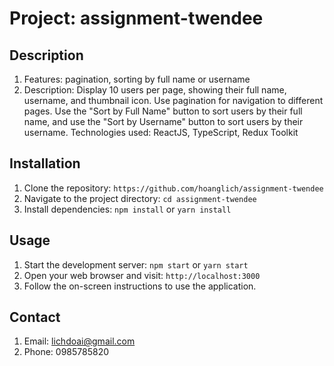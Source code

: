 # Project: assignment-twendee

## Description

1. Features: pagination, sorting by full name or username
2. Description: Display 10 users per page, showing their full name, username, and thumbnail icon. Use pagination for navigation to different pages. Use the "Sort by Full Name" button to sort users by their full name, and use the "Sort by Username" button to sort users by their username.
Technologies used: ReactJS, TypeScript, Redux Toolkit

## Installation

1. Clone the repository: `https://github.com/hoanglich/assignment-twendee`
2. Navigate to the project directory: `cd assignment-twendee`
3. Install dependencies: `npm install` or `yarn install`

## Usage
1. Start the development server: `npm start` or `yarn start`
2. Open your web browser and visit: `http://localhost:3000`
3. Follow the on-screen instructions to use the application.

## Contact
1. Email: lichdoai@gmail.com
2. Phone: 0985785820
